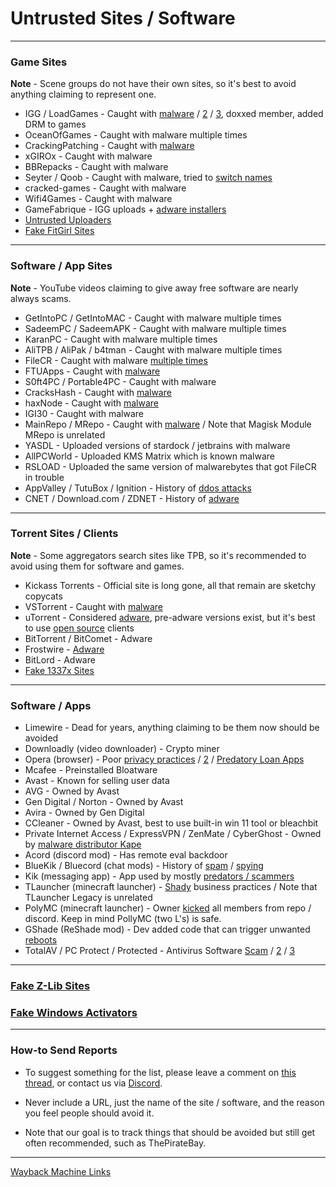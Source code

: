 # Untrusted Sites / Software

***

### Game Sites

**Note** - Scene groups do not have their own sites, so it's best to avoid anything claiming to represent one.

* IGG / LoadGames  - Caught with [malware](https://redd.it/bzczk6) / [2](https://i.imgur.com/jyFj8Kh.png) / [3](https://i.imgur.com/9w5dyTU.png), doxxed member, added DRM to games
* OceanOfGames - Caught with malware multiple times
* CrackingPatching - Caught with [malware](https://redd.it/qy6z3c)
* xGIROx - Caught with malware
* BBRepacks - Caught with malware
* Seyter / Qoob - Caught with malware, tried to [switch names](https://rentry.co/qoobrepacker)
* cracked-games - Caught with malware
* Wifi4Games - Caught with malware
* GameFabrique - IGG uploads + [adware installers](https://rentry.co/GameFabrique_Adware/)
* [Untrusted Uploaders](https://rentry.org/pgames#untrusted-uploaders)
* [Fake FitGirl Sites](https://rentry.co/FakeFitgirlwebsites)

***

### Software / App Sites

**Note** - YouTube videos claiming to give away free software are nearly always scams.

* GetIntoPC / GetIntoMAC - Caught with malware multiple times 
* SadeemPC / SadeemAPK - Caught with malware multiple times 
* KaranPC - Caught with malware multiple times
* AliTPB / AliPak / b4tman - Caught with malware multiple times
* FileCR - Caught with malware [multiple times](https://rentry.co/filecr_malware)
* FTUApps - Caught with [malware](https://redd.it/120xk62) 
* S0ft4PC / Portable4PC - Caught with malware
* CracksHash - Caught with [malware](https://redd.it/lklst7)
* haxNode - Caught with [malware](https://www.virustotal.com/gui/file/e6318aa4432c304b234df65f5d87bf2577b930ed68ac7e68efcb76b465dc0784)
* IGI30 - Caught with malware
* MainRepo / MRepo - Caught with [malware](https://rentry.co/zu3i6) / Note that Magisk Module MRepo is unrelated 
* YASDL - Uploaded versions of stardock / jetbrains with malware
* AllPCWorld - Uploaded KMS Matrix which is known malware
* RSLOAD - Uploaded the same version of malwarebytes that got FileCR in trouble
* AppValley / TutuBox / Ignition - History of [ddos attacks](https://github.com/nbats/FMHYedit/pull/307)
* CNET / Download.com / ZDNET - History of [adware](https://www.reddit.com/r/software/comments/9s7wyb/whats_the_deal_with_sites_like_cnet_softonic_and/e8mtye9/)

***

### Torrent Sites / Clients

**Note** - Some aggregators search sites like TPB, so it's recommended to avoid using them for software and games.

* Kickass Torrents - Official site is long gone, all that remain are sketchy copycats
* VSTorrent - Caught with [malware](https://redd.it/x66rz2)
* uTorrent - Considered [adware](https://www.theverge.com/2015/3/6/8161251/utorrents-secret-bitcoin-miner-adware-malware), pre-adware versions exist, but it's best to use [open source](https://www.reddit.com/r/FREEMEDIAHECKYEAH/wiki/torrent#wiki_.25BA_torrent_clients) clients
* BitTorrent / BitComet - Adware
* Frostwire - [Adware](https://www.virustotal.com/gui/file/6a501792717fd86635d80fb258979b823fd53000c6d683904e2fb2407f1706fd)
* BitLord - Adware
* [Fake 1337x Sites](https://redd.it/117fq8t)

***

### Software / Apps

* Limewire - Dead for years, anything claiming to be them now should be avoided
* Downloadly (video downloader) - Crypto miner
* Opera (browser) - Poor [privacy practices](https://www.kuketz-blog.de/opera-datensendeverhalten-desktop-version-browser-check-teil13/) / [2](https://rentry.co/operagx) / [Predatory Loan Apps](https://www.androidpolice.com/2020/01/21/opera-predatory-loans/)
* Mcafee - Preinstalled Bloatware
* Avast - Known for selling user data
* AVG - Owned by Avast
* Gen Digital / Norton - Owned by Avast
* Avira - Owned by Gen Digital
* CCleaner - Owned by Avast, best to use built-in win 11 tool or bleachbit
* Private Internet Access / ExpressVPN / ZenMate / CyberGhost - Owned by [malware distributor Kape](https://redd.it/q3lepv)
* Acord (discord mod) - Has remote eval backdoor
* BlueKik / Bluecord (chat mods) - History of [spam](https://redd.it/12h2v6n) / [spying](https://rentry.co/tvrnw)
* Kik (messaging app) - App used by mostly [predators / scammers](https://youtu.be/9sPaJxRmIPc)
* TLauncher (minecraft launcher) - [Shady](https://redd.it/zmzzrt) business practices / Note that TLauncher Legacy is unrelated
* PolyMC (minecraft launcher) - Owner [kicked](https://redd.it/y6lt6s) all members from repo / discord. Keep in mind PollyMC (two L's) is safe.
* GShade (ReShade mod) - Dev added code that can trigger unwanted [reboots](https://rentry.co/GShade_notice) 
* TotalAV / PC Protect / Protected - Antivirus Software [Scam](https://www.malwarebytes.com/blog/detections/pup-optional-totalav) / [2](https://www.malwarebytes.com/blog/detections/pup-optional-pcprotect) / [3](https://youtu.be/PcS3EozgyhI)

***

### [Fake Z-Lib Sites](https://i.imgur.com/z4Ku77B.png)

### [Fake Windows Activators](https://i.imgur.com/Lv2FYbw.png)

***

### How-to Send Reports

* To suggest something for the list, please leave a comment on [this thread](https://www.reddit.com/r/FREEMEDIAHECKYEAH/comments/10bh0h9/unsafe_sites_software_thread/), or contact us via [Discord](https://discord.gg/Stz6y6NgNg).

* Never include a URL, just the name of the site / software, and the reason you feel people should avoid it. 

* Note that our goal is to track things that should be avoided but still get often recommended, such as ThePirateBay.

*** 

[Wayback Machine Links](https://rentry.co/ue9qk)
